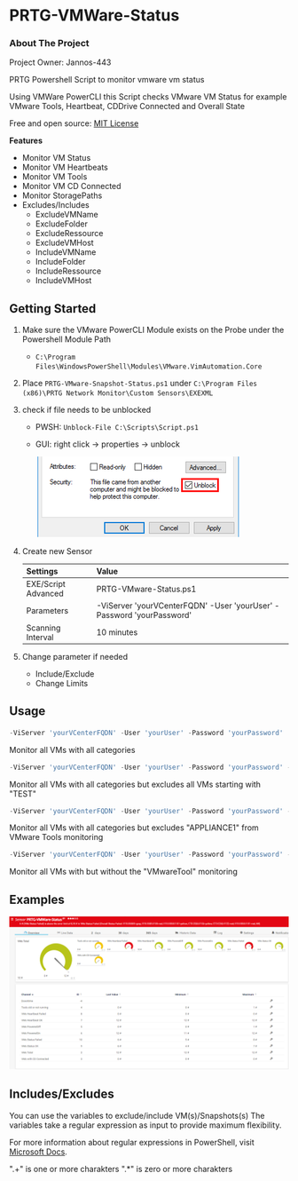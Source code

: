 # PRTG-VMWare-Status

<!-- ABOUT THE PROJECT -->
### About The Project
Project Owner: Jannos-443

PRTG Powershell Script to monitor vmware vm status

Using VMWare PowerCLI this Script checks VMware VM Status for example VMware Tools, Heartbeat, CDDrive Connected and Overall State

Free and open source: [MIT License](https://github.com/Jannos-443/PRTG-VMware-Status/blob/main/LICENSE)

**Features**
* Monitor VM Status
* Monitor VM Heartbeats
* Monitor VM Tools
* Monitor VM CD Connected
* Monitor StoragePaths
* Excludes/Includes
  * ExcludeVMName
  * ExcludeFolder
  * ExcludeRessource
  * ExcludeVMHost
  * IncludeVMName
  * IncludeFolder
  * IncludeRessource
  * IncludeVMHost

<!-- GETTING STARTED -->
## Getting Started

1. Make sure the VMware PowerCLI Module exists on the Probe under the Powershell Module Path
   - `C:\Program Files\WindowsPowerShell\Modules\VMware.VimAutomation.Core`

2. Place `PRTG-VMware-Snapshot-Status.ps1` under `C:\Program Files (x86)\PRTG Network Monitor\Custom Sensors\EXEXML`

3. check if file needs to be unblocked
    - PWSH: `Unblock-File C:\Scripts\Script.ps1` 
    - GUI: right click -> properties -> unblock
    
      ![unblock](media/unblock.png)

4. Create new Sensor

   | Settings | Value |
   | --- | --- |
   | EXE/Script Advanced | PRTG-VMware-Status.ps1 |
   | Parameters | -ViServer 'yourVCenterFQDN' -User 'yourUser' -Password 'yourPassword' |
   | Scanning Interval | 10 minutes |


4. Change parameter if needed 
   - Include/Exclude
   - Change Limits

## Usage

```powershell
-ViServer 'yourVCenterFQDN' -User 'yourUser' -Password 'yourPassword'
```
Monitor all VMs with all categories

```powershell
-ViServer 'yourVCenterFQDN' -User 'yourUser' -Password 'yourPassword' -ExcludeVMName '^(TEST.*)$'
```
Monitor all VMs with all categories but excludes all VMs starting with "TEST"

```powershell
-ViServer 'yourVCenterFQDN' -User 'yourUser' -Password 'yourPassword' -ExcludeVM_VMTools '^(APPLIANCE1)$'
```
Monitor all VMs with all categories but excludes "APPLIANCE1" from VMware Tools monitoring

```powershell
-ViServer 'yourVCenterFQDN' -User 'yourUser' -Password 'yourPassword' -HideVMTools
```
Monitor all VMs with but without the "VMwareTool" monitoring

## Examples

![PRTG-VMware-Status](media/VMware-Status-Error.png)

## Includes/Excludes

You can use the variables to exclude/include VM(s)/Snapshots(s) 
The variables take a regular expression as input to provide maximum flexibility.

For more information about regular expressions in PowerShell, visit [Microsoft Docs](https://docs.microsoft.com/en-us/powershell/module/microsoft.powershell.core/about/about_regular_expressions).

".+" is one or more charakters
".*" is zero or more charakters